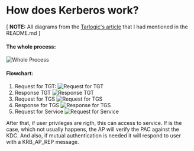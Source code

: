 # How does Kerberos work?

[ **NOTE:** All diagrams from the [Tarlogic's article](https://www.tarlogic.com/en/blog/how-kerberos-works/) that I had mentioned in the README.md ]

#### The whole process:

![Whole Process](https://www.tarlogic.com/wp-content/uploads/2019/01/kerberos_message_summary.png)

#### Flowchart:
1. Request for TGT:
![Request for TGT](https://www.tarlogic.com/wp-content/uploads/2019/03/KRB_AS_REQ.png)
2. Response TGT
![Response TGT](https://www.tarlogic.com/wp-content/uploads/2019/02/KRB_AS_REP.png)
3. Request for TGS
![Request for TGS](https://www.tarlogic.com/wp-content/uploads/2019/02/KRB_TGS_REQ-1.png)
4. Response for TGS
![Response for TGS](https://www.tarlogic.com/wp-content/uploads/2019/02/KRB_TGS_REP.png)
5. Request for Service
![Request for Service](https://www.tarlogic.com/wp-content/uploads/2019/02/KRB_AP_REQ.png)

After that, if user privileges are rigth, this can access to service. If is the case, which not usually happens, the AP will verify the PAC against the KDC. And also, if mutual authentication is needed it will respond to user with a KRB_AP_REP message.
